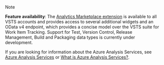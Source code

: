 
> [!NOTE]  
> **Feature availability**: The [Analytics Marketplace extension](https://marketplace.visualstudio.com/items?itemName=ms.vss-analytics)  is available to all VSTS accounts and provides access to several additional widgets and an OData v4 endpoint, which provides a concise model over the VSTS suite for Work Item Tracking. Support for Test, Version Control, Release Management, Build and Packaging data types is currently under development. 
> 
> If you are looking for information about the Azure Analysis Services, see 
> [Azure Analysis Services](https://azure.microsoft.com/services/analysis-services/) or [What is Azure Analysis Services?](https://docs.microsoft.com/en-us/azure/analysis-services/analysis-services-overview).

